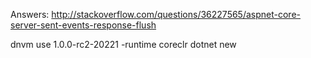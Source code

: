 Answers: http://stackoverflow.com/questions/36227565/aspnet-core-server-sent-events-response-flush

dnvm use 1.0.0-rc2-20221 -runtime coreclr
dotnet new

